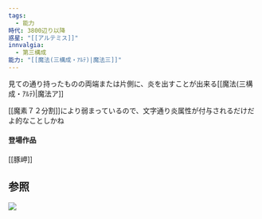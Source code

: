 ```yaml
---
tags:
  - 能力
時代: 3800辺り以降
惑星: "[[アルテミス]]"
innvalgia:
  - 第三構成
能力: "[[魔法(三構成・ｱﾙﾃ)|魔法三]]"
---
```

見ての通り持ったものの両端または片側に、炎を出すことが出来る[[魔法(三構成・ｱﾙﾃ)|魔法ア]]

[[魔素７２分割]]により弱まっているので、文字通り炎属性が付与されるだけだよ的なことしかね

#### 登場作品
[[豚岬]]


## 参照
![](https://twitter.com/mokq_z2/status/1824711385248567650?t=9cKywGMBnn-vqcvrWhZ8cQ&s=19)

